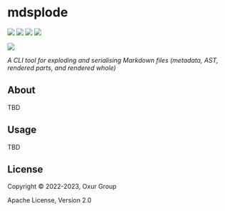 # mdsplode

[![][build-badge]][build]
[![][crate-badge]][crate]
[![][tag-badge]][tag]
[![][docs-badge]][docs]

[![][logo]][logo-large]

*A CLI tool for exploding and serialising Markdown files (metadata, AST, rendered parts, and rendered whole)*

## About

TBD

## Usage

TBD

## License

Copyright © 2022-2023, Oxur Group

Apache License, Version 2.0

[//]: ---Named-Links---

[logo]: https://raw.githubusercontent.com/oxur/mdsplode/main/mdsplode/resources/images/logo-small.jpg
[logo-large]: https://raw.githubusercontent.com/oxur/mdsplode/main/mdsplode/resources/images/logo.jpg
[build]: https://github.com/oxur/mdsplode/actions/workflows/cicd.yml
[build-badge]: https://github.com/oxur/mdsplode/actions/workflows/cicd.yml/badge.svg
[crate]: https://crates.io/crates/mdsplode
[crate-badge]: https://img.shields.io/crates/v/mdsplode.svg
[docs]: https://docs.rs/mdsplode/
[docs-badge]: https://img.shields.io/badge/rust-documentation-blue.svg
[tag-badge]: https://img.shields.io/github/tag/oxur/mdsplode.svg
[tag]: https://github.com/oxur/mdsplode/tags
